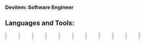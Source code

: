 ### Devilem: Software Engineer

## Languages and Tools:

<img align="left" src="https://raw.githubusercontent.com/yurijserrano/Github-Profile-Readme-Logos/master/programming%20languages/python.svg" width="8%" class="d-block rounded-1 mr-3 flex-shrink-0" alt="python logo">
<img align="left" src="https://raw.githubusercontent.com/yurijserrano/Github-Profile-Readme-Logos/master/frameworks/django.svg" width="8%" class="d-block rounded-1 mr-3 flex-shrink-0" alt="django logo">
<img align="left" src="https://raw.githubusercontent.com/yurijserrano/Github-Profile-Readme-Logos/master/programming%20languages/javascript.svg" width="8%" class="d-block rounded-1 mr-3 flex-shrink-0" alt="JavaScript logo">
<img align="left" src="https://raw.githubusercontent.com/yurijserrano/Github-Profile-Readme-Logos/master/frameworks/react.svg" width="8%" class="d-block rounded-1 mr-3 flex-shrink-0" alt="react logo">
<img align="left" src="https://raw.githubusercontent.com/yurijserrano/Github-Profile-Readme-Logos/master/frameworks/redux.svg" width="8%" class="d-block rounded-1 mr-3 flex-shrink-0" alt="redux logo">
<img align="left" src="https://raw.githubusercontent.com/yurijserrano/Github-Profile-Readme-Logos/master/frameworks/boostrap.svg" width="8%" class="d-block rounded-1 mr-3 flex-shrink-0" alt="bootstrap logo">
<img align="left" alt="Visual Studio Code" width="8%" src="https://raw.githubusercontent.com/yurijserrano/Github-Profile-Readme-Logos/master/text%20editors/vscode.svg" />
<img align="left" alt="Git" width="8%" src="https://raw.githubusercontent.com/yurijserrano/Github-Profile-Readme-Logos/f994c418a134b58c4aec11152f6a4a33fa89da26/others/git.svg" />
<img align="left" alt="GitHub" width="8%" src="https://raw.githubusercontent.com/yurijserrano/Github-Profile-Readme-Logos/f994c418a134b58c4aec11152f6a4a33fa89da26/cloud/github.svg" />
<img align="left" alt="Docker" width="8%" src="https://raw.githubusercontent.com/yurijserrano/Github-Profile-Readme-Logos/f994c418a134b58c4aec11152f6a4a33fa89da26/cloud/docker.svg">
<img align="left" alt="Terminal" width="8%" src="https://raw.githubusercontent.com/yurijserrano/Github-Profile-Readme-Logos/f994c418a134b58c4aec11152f6a4a33fa89da26/programming%20languages/bash.svg" />

<br />

[twitter]: https://twitter.com/Devilem_py
[instagram]: https://www.instagram.com/devilem_xd/
